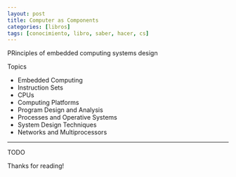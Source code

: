 ```yaml
---
layout: post
title: Computer as Components
categories: [libros]
tags: [conocimiento, libro, saber, hacer, cs]
---
```


<!--Resumen-->

PRinciples of embedded computing systems design

Topics 

- Embedded Computing
- Instruction Sets
- CPUs
- Computing Platforms
- Program Design and Analysis
- Processes and Operative Systems
- System Design Techniques
- Networks and Multiprocessors

---

<!--more-->
TODO
  
Thanks for reading!